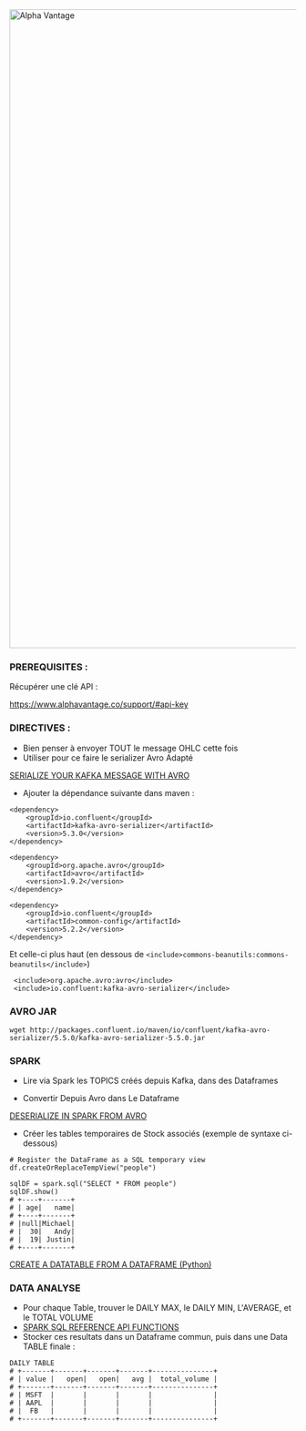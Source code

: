 <img width="1122" alt="Alpha Vantage" src="https://user-images.githubusercontent.com/28993140/83018913-5dbb9f80-a026-11ea-97c0-a81b5575f4e9.png">

### PREREQUISITES : 

Récupérer une clé API : 

https://www.alphavantage.co/support/#api-key

### DIRECTIVES : 

- Bien penser à envoyer TOUT le message OHLC cette fois
- Utiliser pour ce faire le serializer Avro Adapté

[SERIALIZE YOUR KAFKA MESSAGE WITH AVRO](https://docs.confluent.io/current/schema-registry/serdes-develop/serdes-avro.html)

- Ajouter la dépendance suivante dans maven : 
````
<dependency>
    <groupId>io.confluent</groupId>
    <artifactId>kafka-avro-serializer</artifactId>
    <version>5.3.0</version>
</dependency>

<dependency>
    <groupId>org.apache.avro</groupId>
    <artifactId>avro</artifactId>
    <version>1.9.2</version>
</dependency>

<dependency>
    <groupId>io.confluent</groupId>
    <artifactId>common-config</artifactId>
    <version>5.2.2</version>
</dependency>
````

Et celle-ci plus haut (en dessous de  `<include>commons-beanutils:commons-beanutils</include>`)
````
 <include>org.apache.avro:avro</include>
 <include>io.confluent:kafka-avro-serializer</include>
 ````
 
 ### AVRO JAR
 
```
wget http://packages.confluent.io/maven/io/confluent/kafka-avro-serializer/5.5.0/kafka-avro-serializer-5.5.0.jar
```
 
 ### SPARK
 
- Lire via Spark les TOPICS créés depuis Kafka, dans des Dataframes 

- Convertir Depuis Avro dans Le Dataframe

[DESERIALIZE IN SPARK FROM AVRO](https://spark.apache.org/docs/latest/sql-data-sources-avro.html#to_avro-and-from_avro)

- Créer les tables temporaires de Stock associés (exemple de syntaxe ci-dessous)

````
# Register the DataFrame as a SQL temporary view
df.createOrReplaceTempView("people")

sqlDF = spark.sql("SELECT * FROM people")
sqlDF.show()
# +----+-------+
# | age|   name|
# +----+-------+
# |null|Michael|
# |  30|   Andy|
# |  19| Justin|
# +----+-------+
````

[CREATE A DATATABLE FROM A DATAFRAME (Python)](https://spark.apache.org/docs/2.4.5/sql-getting-started.html#running-sql-queries-programmatically)


### DATA ANALYSE

- Pour chaque Table, trouver le DAILY MAX, le DAILY MIN, L'AVERAGE, et le TOTAL VOLUME 
- [SPARK SQL REFERENCE API FUNCTIONS](https://spark.apache.org/docs/latest/api/sql)
- Stocker ces resultats dans un Dataframe commun, puis dans une Data TABLE finale : 



```
DAILY TABLE
# +-------+-------+-------+-------+---------------+
# | value |   open|   open|   avg |  total_volume |
# +-------+-------+-------+-------+---------------+
# | MSFT  |       |       |       |               |
# | AAPL  |       |       |       |               |
# |  FB   |       |       |       |               |
# +-------+-------+-------+-------+---------------+
```


